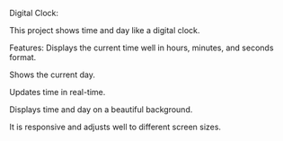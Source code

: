 Digital Clock:

This project shows time and day like a digital clock.

Features:
Displays the current time well in hours, minutes, and seconds format.

Shows the current day.

Updates time in real-time.

Displays time and day on a beautiful background.

It is responsive and adjusts well to different screen sizes.
